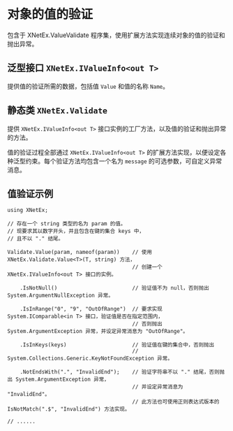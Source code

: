 ﻿# 对象的值的验证

包含于 XNetEx.ValueValidate 程序集，使用扩展方法实现连续对象的值的验证和抛出异常。

## 泛型接口 `XNetEx.IValueInfo<out T>`

提供值的验证所需的数据，包括值 `Value` 和值的名称 `Name`。

## 静态类 `XNetEx.Validate`

提供 `XNetEx.IValueInfo<out T>` 接口实例的工厂方法，以及值的验证和抛出异常的方法。

值的验证过程全部通过 `XNetEx.IValueInfo<out T>` 的扩展方法实现，以便设定各种泛型约束。每个验证方法均包含一个名为 `message` 的可选参数，可自定义异常消息。

## 值验证示例

``` CSharp
using XNetEx;

// 存在一个 string 类型的名为 param 的值。
// 现要求其以数字开头，并且包含在键的集合 keys 中，
// 且不以 "." 结尾。

Validate.Value(param, nameof(param))    // 使用 XNetEx.Validate.Value<T>(T, string) 方法，
                                        // 创建一个 XNetEx.IValueInfo<out T> 接口的实例。

    .IsNotNull()                        // 验证值不为 null，否则抛出 System.ArgumentNullException 异常。

    .IsInRange("0", "9", "OutOfRange")  // 要求实现 System.IComparable<in T> 接口，验证值是否在指定范围内，
                                        // 否则抛出 System.ArgumentException 异常，并设定异常消息为 "OutOfRange"。

    .IsInKeys(keys)                     // 验证值在键的集合中，否则抛出
                                        // System.Collections.Generic.KeyNotFoundException 异常。

    .NotEndsWith(".", "InvalidEnd");    // 验证字符串不以 "." 结尾，否则抛出 System.ArgumentException 异常，
                                        // 并设定异常消息为 "InvalidEnd"。
                                        // 此方法也可使用正则表达式版本的 IsNotMatch(".$", "InvalidEnd") 方法实现。

// ......
```
